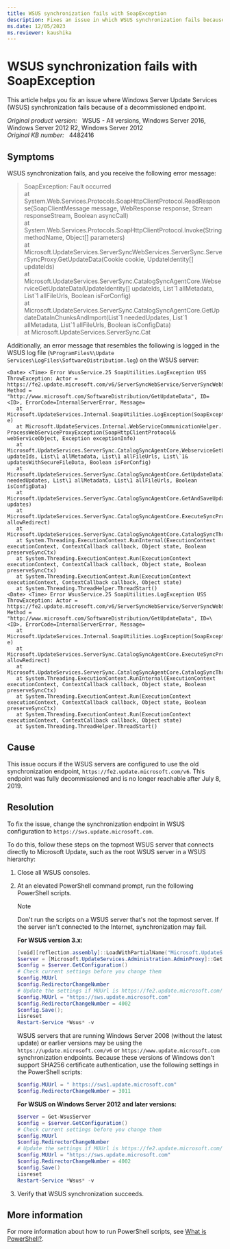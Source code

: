```yaml
---
title: WSUS synchronization fails with SoapException
description: Fixes an issue in which WSUS synchronization fails because of a decommissioned endpoint.
ms.date: 12/05/2023
ms.reviewer: kaushika
---
```

# WSUS synchronization fails with SoapException

This article helps you fix an issue where Windows Server Update Services (WSUS) synchronization fails because of a decommissioned endpoint.

_Original product version:_ &nbsp; WSUS - All versions, Windows Server 2016, Windows Server 2012 R2, Windows Server 2012  
_Original KB number:_ &nbsp; 4482416

## Symptoms

WSUS synchronization fails, and you receive the following error message:

> SoapException: Fault occurred  
at System.Web.Services.Protocols.SoapHttpClientProtocol.ReadResponse(SoapClientMessage message, WebResponse response, Stream responseStream, Boolean asyncCall)  
   at System.Web.Services.Protocols.SoapHttpClientProtocol.Invoke(String methodName, Object[] parameters)  
   at Microsoft.UpdateServices.ServerSyncWebServices.ServerSync.ServerSyncProxy.GetUpdateData(Cookie cookie, UpdateIdentity[] updateIds)  
   at Microsoft.UpdateServices.ServerSync.CatalogSyncAgentCore.WebserviceGetUpdateData(UpdateIdentity[] updateIds, List\`1 allMetadata, List\`1 allFileUrls, Boolean isForConfig)  
   at Microsoft.UpdateServices.ServerSync.CatalogSyncAgentCore.GetUpdateDataInChunksAndImport(List\`1 neededUpdates, List\`1 allMetadata, List\`1 allFileUrls, Boolean isConfigData)  
   at Microsoft.UpdateServices.ServerSync.Cat

Additionally, an error message that resembles the following is logged in the WSUS log file (`%ProgramFiles%\Update Services\LogFiles\SoftwareDistribution.log`) on the WSUS server:

```output
<Date> <Time> Error WsusService.25 SoapUtilities.LogException USS ThrowException: Actor = https://fe2.update.microsoft.com/v6/ServerSyncWebService/ServerSyncWebService.asmx, Method = "http://www.microsoft.com/SoftwareDistribution/GetUpdateData", ID=<ID>, ErrorCode=InternalServerError, Message=  
   at Microsoft.UpdateServices.Internal.SoapUtilities.LogException(SoapException e)
   at Microsoft.UpdateServices.Internal.WebServiceCommunicationHelper. ProcessWebServiceProxyException(SoapHttpClientProtocol& webServiceObject, Exception exceptionInfo)
   at Microsoft.UpdateServices.ServerSync.CatalogSyncAgentCore.WebserviceGetUpdateData(UpdateIdentity[] updateIds, List\1 allMetadata, List\1 allFileUrls, List\`1& updatesWithSecureFileData, Boolean isForConfig)
   at Microsoft.UpdateServices.ServerSync.CatalogSyncAgentCore.GetUpdateDataInChunksAndImport(List\1 neededUpdates, List\1 allMetadata, List\1 allFileUrls, Boolean isConfigData)
   at Microsoft.UpdateServices.ServerSync.CatalogSyncAgentCore.GetAndSaveUpdateMetadata(List\1 updates)
   at Microsoft.UpdateServices.ServerSync.CatalogSyncAgentCore.ExecuteSyncProtocol(Boolean allowRedirect)  
   at Microsoft.UpdateServices.ServerSync.CatalogSyncAgentCore.CatalogSyncThreadProcess()
   at System.Threading.ExecutionContext.RunInternal(ExecutionContext executionContext, ContextCallback callback, Object state, Boolean preserveSyncCtx)
   at System.Threading.ExecutionContext.Run(ExecutionContext executionContext, ContextCallback callback, Object state, Boolean preserveSyncCtx)
   at System.Threading.ExecutionContext.Run(ExecutionContext executionContext, ContextCallback callback, Object state)
   at System.Threading.ThreadHelper.ThreadStart()
<Date> <Time> Error WsusService.25 SoapUtilities.LogException USS ThrowException: Actor = https://fe2.update.microsoft.com/v6/ServerSyncWebService/ServerSyncWebService.asmx, Method = "http://www.microsoft.com/SoftwareDistribution/GetUpdateData", ID=\<ID>, ErrorCode=InternalServerError, Message=  
   at Microsoft.UpdateServices.Internal.SoapUtilities.LogException(SoapException e)
   at Microsoft.UpdateServices.ServerSync.CatalogSyncAgentCore.ExecuteSyncProtocol(Boolean allowRedirect)
   at Microsoft.UpdateServices.ServerSync.CatalogSyncAgentCore.CatalogSyncThreadProcess()
   at System.Threading.ExecutionContext.RunInternal(ExecutionContext executionContext, ContextCallback callback, Object state, Boolean preserveSyncCtx)
   at System.Threading.ExecutionContext.Run(ExecutionContext executionContext, ContextCallback callback, Object state, Boolean preserveSyncCtx)
   at System.Threading.ExecutionContext.Run(ExecutionContext executionContext, ContextCallback callback, Object state)
   at System.Threading.ThreadHelper.ThreadStart()
```

## Cause

This issue occurs if the WSUS servers are configured to use the old synchronization endpoint, `https://fe2.update.microsoft.com/v6`. This endpoint was fully decommissioned and is no longer reachable after July 8, 2019.

## Resolution

To fix the issue, change the synchronization endpoint in WSUS configuration to `https://sws.update.microsoft.com`.

To do this, follow these steps on the topmost WSUS server that connects directly to Microsoft Update, such as the root WSUS server in a WSUS hierarchy:

1. Close all WSUS consoles.
2. At an elevated PowerShell command prompt, run the following PowerShell scripts.

   > [!NOTE]
   > Don't run the scripts on a WSUS server that's not the topmost server. If the server isn't connected to the Internet, synchronization may fail.

   **For WSUS version 3.x:**

   ```powershell
   [void][reflection.assembly]::LoadWithPartialName("Microsoft.UpdateServices.Administration")
   $server = [Microsoft.UpdateServices.Administration.AdminProxy]::GetUpdateServer()
   $config = $server.GetConfiguration()
   # Check current settings before you change them
   $config.MUUrl
   $config.RedirectorChangeNumber
   # Update the settings if MUUrl is https://fe2.update.microsoft.com/v6
   $config.MUUrl = "https://sws.update.microsoft.com"
   $config.RedirectorChangeNumber = 4002
   $config.Save();
   iisreset
   Restart-Service *Wsus* -v
   ```

   WSUS servers that are running Windows Server 2008 (without the latest update) or earlier versions may be using the `https://update.microsoft.com/v6` or `https://www.update.microsoft.com` synchronization endpoints. Because these versions of Windows don't support SHA256 certificate authentication, use the following settings in the PowerShell scripts:

   ```powershell
   $config.MUUrl = " https://sws1.update.microsoft.com"
   $config.RedirectorChangeNumber = 3011
   ```

   **For WSUS on Windows Server 2012 and later versions:**

    ```powershell
    $server = Get-WsusServer
    $config = $server.GetConfiguration()
    # Check current settings before you change them 
    $config.MUUrl
    $config.RedirectorChangeNumber
    # Update the settings if MUUrl is https://fe2.update.microsoft.com/v6
    $config.MUUrl = "https://sws.update.microsoft.com"
    $config.RedirectorChangeNumber = 4002
    $config.Save()
    iisreset
    Restart-Service *Wsus* -v
    ```  

3. Verify that WSUS synchronization succeeds.

## More information

For more information about how to run PowerShell scripts, see [What is PowerShell?](/powershell/scripting/overview).
